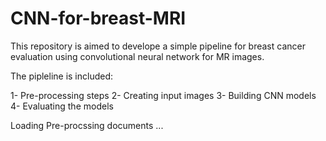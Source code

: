 # CNN-for-breast-MRI

This repository is aimed to develope a simple pipeline for breast cancer evaluation using  convolutional neural network for MR images. 

The pipleline is included:

 1- Pre-processing steps
 2- Creating input images
 3- Building CNN models
 4- Evaluating the models


Loading Pre-procssing documents ... 
